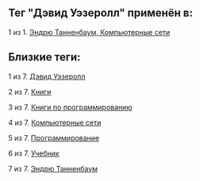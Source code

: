 ## Тег "Дэвид Уэзеролл" применён в:

1 из 1. [Эндрю Танненбаум, Компьютерные сети](../Книги/Программирование/Эндрю%20Танненбаум%20-%20Компьютерные%20сети.md)

## Близкие теги:

1 из 7. [Дэвид Уэзеролл](./Дэвид%20Уэзеролл.md)

2 из 7. [Книги](./Книги.md)

3 из 7. [Книги по программированию](./Книги%20по%20программированию.md)

4 из 7. [Компьютерные сети](./Компьютерные%20сети.md)

5 из 7. [Программирование](./Программирование.md)

6 из 7. [Учебник](./Учебник.md)

7 из 7. [Эндрю Танненбаум](./Эндрю%20Танненбаум.md)

